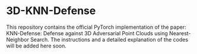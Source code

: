 # 3D-KNN-Defense
This repository contains the official PyTorch implementation of the paper: KNN-Defense: Defense against 3D Adversarial Point Clouds using Nearest-Neighbor Search. The instructions and a detailed explanation of the codes will be added here soon.
